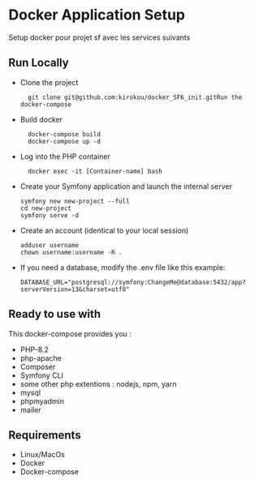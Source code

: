 # Docker Application Setup
Setup docker pour projet sf avec les services suivants

## Run Locally
- Clone the project
    
        git clone git@github.com:kirokou/docker_SF6_init.gitRun the docker-compose

- Build docker
    
        docker-compose build
        docker-compose up -d

- Log into the PHP container

        docker exec -it [Container-name] bash

- Create your Symfony application and launch the internal server

      symfony new new-project --full
      cd new-project
      symfony serve -d

- Create an account (identical to your local session)

      adduser username
      chown username:username -R .

- If you need a database, modify the .env file like this example:

      DATABASE_URL="postgresql://symfony:ChangeMe@database:5432/app?serverVersion=13&charset=utf8"

## Ready to use with
This docker-compose provides you :
- PHP-8.2
- php-apache
- Composer
- Symfony CLI
- some other php extentions : nodejs, npm, yarn
- mysql
- phpmyadmin
- mailer


## Requirements
- Linux/MacOs
- Docker
- Docker-compose